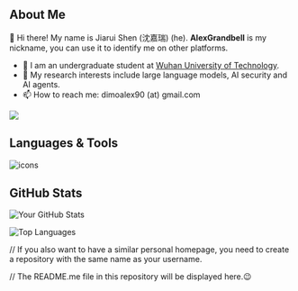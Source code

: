 ## About Me
👋 Hi there! My name is Jiarui Shen (沈嘉瑞) (he). **AlexGrandbell** is my nickname, you can use it to identify me on other platforms.

- 🔭 I am an undergraduate student at [Wuhan University of Technology](http://english.whut.edu.cn).
- 🌱 My research interests include large language models, AI security and AI agents.
- 📫 How to reach me: dimoalex90 (at) gmail.com

[![](https://komarev.com/ghpvc/?username=AlexGrandbell&label=View)](https://github.com/AlexGrandbell)

## Languages & Tools

<p>
  <!-- 编程语言 -->
  <img src="https://skillicons.dev/icons?i=cpp,c,cs,java,python,swift,html,css,js,vue,spring,nginx,git,docker,nodejs,linux,ubuntu,apple,mysql,figma,ps,pr,au,tensorflow,idea,clion,pycharm,vscode&perline=7" alt="icons"/>
</p>

## GitHub Stats

![Your GitHub Stats](https://github-readme-stats.vercel.app/api?username=AlexGrandbell&show_icons=true)

![Top Languages](https://github-readme-stats.vercel.app/api/top-langs/?username=AlexGrandbell&layout=compact)


// If you also want to have a similar personal homepage, you need to create a repository with the same name as your username.

// The README.me file in this repository will be displayed here.😉

